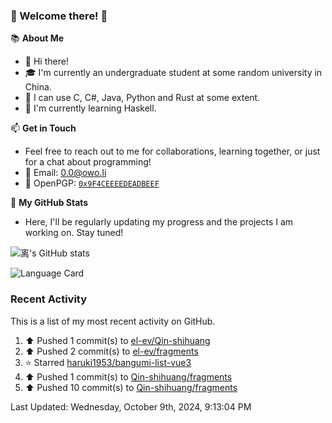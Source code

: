 ### 🌟 Welcome there! 🌟

📚 **About Me**
- 👋 Hi there!
- 🎓 I'm currently an undergraduate student at some random university in China.
- 🚀 I can use C, C#, Java, Python and Rust at some extent.
- 🌱 I'm currently learning Haskell.

📫 **Get in Touch**
- Feel free to reach out to me for collaborations, learning together, or just for a chat about programming!
- 📩 Email: 0.0@owo.li
- 🔑 OpenPGP: [`0x9F4CEEEEDEADBEEF`](https://keys.openpgp.org/vks/v1/by-fingerprint/9273A165A490C183577664B69F4CEEEEDEADBEEF)


📝 **My GitHub Stats**
- Here, I'll be regularly updating my progress and the projects I am working on. Stay tuned!

![离's GitHub stats](https://github-readme-stats.vercel.app/api?username=el-ev&show_icons=true)

![Language Card](https://github-readme-stats.vercel.app/api/top-langs/?username=el-ev)
### Recent Activity

This is a list of my most recent activity on GitHub.

<!--RECENT_ACTIVITY:start-->
1. ⬆️ Pushed 1 commit(s) to [el-ev/Qin-shihuang](https://github.com/el-ev/Qin-shihuang)<br>
2. ⬆️ Pushed 2 commit(s) to [el-ev/fragments](https://github.com/el-ev/fragments)<br>
3. ⭐ Starred [haruki1953/bangumi-list-vue3](https://github.com/haruki1953/bangumi-list-vue3)<br>
4. ⬆️ Pushed 1 commit(s) to [Qin-shihuang/fragments](https://github.com/Qin-shihuang/fragments)<br>
5. ⬆️ Pushed 10 commit(s) to [Qin-shihuang/fragments](https://github.com/Qin-shihuang/fragments)<br>
<!--RECENT_ACTIVITY:end-->

<!--RECENT_ACTIVITY:last_update-->
Last Updated: Wednesday, October 9th, 2024, 9:13:04 PM
<!--RECENT_ACTIVITY:last_update_end-->
